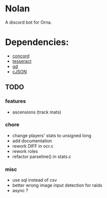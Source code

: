 # Nolan
A discord bot for Orna.

# Dependencies:
- [concord](https://github.com/Cogmasters/concord)
- [tesseract](https://github.com/tesseract-ocr/tesseract)
- [gd](https://github.com/libgd/libgd)
- [cJSON](https://github.com/DaveGamble/cJSON)

## TODO

### features
- ascensions (track mats)

### chore
- change players' stats to unsigned long
- add documentation
- rework DIFF in ocr.c
- rework roles
- refactor parseline() in stats.c

### misc
- use sql instead of csv
- better wrong image input detection for raids
- async ?
